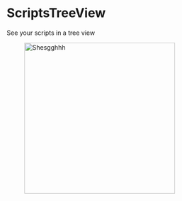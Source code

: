 # ScriptsTreeView
 See your scripts in a tree view

<img style="margin-left: 40px;"  height=340em
      src="https://revenz.negroxia-is.gay/r/ScriptTreeViewIcon_pqm4UISvqs.png"
      alt="Shesgghhh" />
